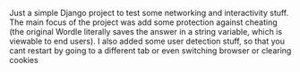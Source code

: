 Just a simple Django project to test some networking and interactivity stuff. The main focus of the project was add some protection against cheating (the original Wordle literally saves the answer in a string variable, which is viewable to end users). I also added some user detection stuff, so that you cant restart by going to a different tab or even switching browser or clearing cookies
